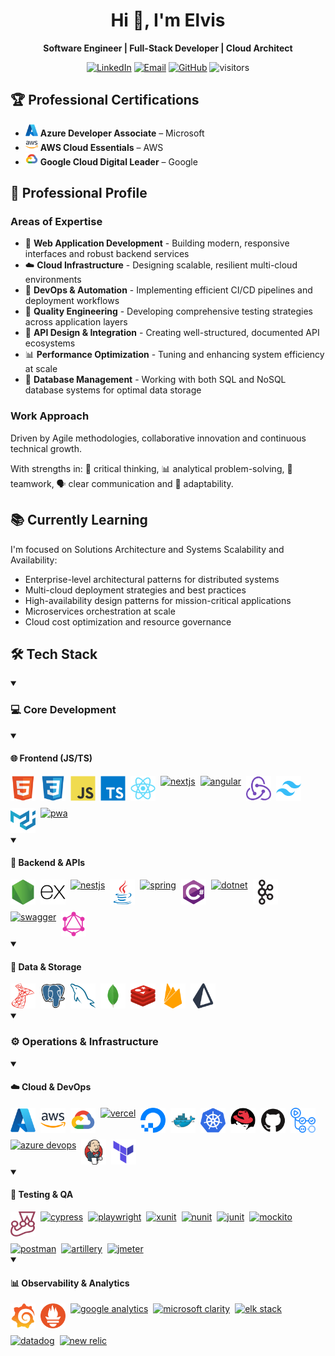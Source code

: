 <div align="center">
  <h1>Hi 👋, I'm Elvis</h1>
  <p><strong>Software Engineer | Full-Stack Developer | Cloud Architect</strong></p>
  
  <a href="https://linkedin.com/in/yourusername"><img src="https://img.shields.io/badge/-LinkedIn-0077B5?style=flat-square&logo=linkedin&logoColor=white" alt="LinkedIn"/></a>
  <a href="mailto:your.email@example.com"><img src="https://img.shields.io/badge/-Email-D14836?style=flat-square&logo=gmail&logoColor=white" alt="Email"/></a>
  <a href="https://github.com/gisioraelvis"><img src="https://img.shields.io/badge/-GitHub-181717?style=flat-square&logo=github" alt="GitHub"/></a>
  <img src="https://visitor-badge.laobi.icu/badge?page_id=gisioraelvis.gisioraelvis" alt="visitors"/>
</div>

## 🏆 Professional Certifications

- <img src="https://raw.githubusercontent.com/devicons/devicon/master/icons/azure/azure-original.svg" alt="azure" width="20" height="20"/> **Azure Developer Associate** – Microsoft
- <img src="https://raw.githubusercontent.com/devicons/devicon/master/icons/amazonwebservices/amazonwebservices-original-wordmark.svg" alt="aws" width="20" height="20"/> **AWS Cloud Essentials** – AWS
- <img src="https://raw.githubusercontent.com/devicons/devicon/master/icons/googlecloud/googlecloud-original.svg" alt="gcp" width="20" height="20"/> **Google Cloud Digital Leader** – Google

## 🔧 Professional Profile

### Areas of Expertise

- 🚀 **Web Application Development** - Building modern, responsive interfaces and robust backend services
- ☁️ **Cloud Infrastructure** - Designing scalable, resilient multi-cloud environments
- 🔄 **DevOps & Automation** - Implementing efficient CI/CD pipelines and deployment workflows
- 🧪 **Quality Engineering** - Developing comprehensive testing strategies across application layers
- 🔌 **API Design & Integration** - Creating well-structured, documented API ecosystems
- 📊 **Performance Optimization** - Tuning and enhancing system efficiency at scale
- 💾 **Database Management** - Working with both SQL and NoSQL database systems for optimal data storage

### Work Approach

Driven by Agile methodologies, collaborative innovation and continuous technical growth.

With strengths in: 🧠 critical thinking, 📊 analytical problem-solving, 👥 teamwork, 🗣️ clear communication and 🔄 adaptability.

## 📚 Currently Learning

I'm focused on Solutions Architecture and Systems Scalability and Availability:

- Enterprise-level architectural patterns for distributed systems
- Multi-cloud deployment strategies and best practices
- High-availability design patterns for mission-critical applications
- Microservices orchestration at scale
- Cloud cost optimization and resource governance

## 🛠️ Tech Stack

<details open>
  <summary><h3>💻 Core Development</h3></summary>
  
  <details open>
    <summary><h4>🌐 Frontend (JS/TS)</h4></summary>
    <div style="display:flex; flex-wrap:wrap; gap:8px">
      <!-- Web Foundations -->
      <a href="#" title="HTML5 - 90%"><img src="https://raw.githubusercontent.com/devicons/devicon/master/icons/html5/html5-original.svg" alt="html5" width="40" height="40"/></a>
      <a href="#" title="CSS3 - 85%"><img src="https://raw.githubusercontent.com/devicons/devicon/master/icons/css3/css3-original.svg" alt="css3" width="40" height="40"/></a>
      <a href="#" title="JavaScript - 90%"><img src="https://raw.githubusercontent.com/devicons/devicon/master/icons/javascript/javascript-original.svg" alt="javascript" width="40" height="40"/></a>
      <a href="#" title="TypeScript - 90%"><img src="https://raw.githubusercontent.com/devicons/devicon/master/icons/typescript/typescript-original.svg" alt="typescript" width="40" height="40"/></a>
      <a href="#" title="React - 90%"><img src="https://raw.githubusercontent.com/devicons/devicon/master/icons/react/react-original.svg" alt="react" width="40" height="40"/></a>
      <a href="#" title="Next.js - 85%"><img src="https://cdn.jsdelivr.net/gh/devicons/devicon@latest/icons/nextjs/nextjs-original.svg" alt="nextjs" width="40" height="40"/></a>
      <a href="#" title="Angular - 75%"><img src="https://cdn.jsdelivr.net/gh/devicons/devicon@latest/icons/angular/angular-original.svg" alt="angular" width="40" height="40"/></a>
      <a href="#" title="Redux - 85%"><img src="https://raw.githubusercontent.com/devicons/devicon/master/icons/redux/redux-original.svg" alt="redux" width="40" height="40"/></a>
      <a href="#" title="Tailwind CSS - 85%"><img src="https://raw.githubusercontent.com/devicons/devicon/master/icons/tailwindcss/tailwindcss-original.svg" alt="tailwindcss" width="40" height="40"/></a>
      <a href="#" title="Material UI - 80%"><img src="https://raw.githubusercontent.com/devicons/devicon/master/icons/materialui/materialui-original.svg" alt="materialui" width="40" height="40"/></a>
      <a href="#" title="PWA - 80%"><img src="https://raw.githubusercontent.com/webmaxru/progressive-web-apps-logo/master/pwalogo.svg" alt="pwa" width="40" height="40"/></a>
    </div>
  </details>
  
  <details open>
    <summary><h4>🔌 Backend & APIs</h4></summary>
    <div style="display:flex; flex-wrap:wrap; gap:8px">
      <!-- JS/TS Ecosystem (Primary) -->
      <a href="#" title="Node.js - 90%"><img src="https://raw.githubusercontent.com/devicons/devicon/master/icons/nodejs/nodejs-original.svg" alt="nodejs" width="40" height="40"/></a>
      <a href="#" title="Express.js - 90%"><img src="https://raw.githubusercontent.com/devicons/devicon/master/icons/express/express-original.svg" alt="express" width="40" height="40"/></a>
      <a href="#" title="NestJS - 85%"><img src="https://cdn.jsdelivr.net/gh/devicons/devicon@latest/icons/nestjs/nestjs-original.svg" alt="nestjs" width="40" height="40"/></a>
      <!-- Java Ecosystem (Mid-level) -->
      <a href="#" title="Java - 75%"><img src="https://raw.githubusercontent.com/devicons/devicon/master/icons/java/java-original.svg" alt="java" width="40" height="40"/></a>
      <a href="#" title="Spring Boot - 70%"><img src="https://cdn.jsdelivr.net/gh/devicons/devicon@latest/icons/spring/spring-original.svg" alt="spring" width="40" height="40"/></a>
      <!-- .NET Ecosystem (Mid-level) -->
      <a href="#" title="C# - 75%"><img src="https://raw.githubusercontent.com/devicons/devicon/master/icons/csharp/csharp-original.svg" alt="csharp" width="40" height="40"/></a>
      <a href="#" title=".NET - 75%"><img src="https://cdn.jsdelivr.net/gh/devicons/devicon@latest/icons/dotnetcore/dotnetcore-original.svg" alt="dotnet" width="40" height="40"/></a>
      <!-- Messaging -->
      <a href="#" title="Kafka - 70%"><img src="https://raw.githubusercontent.com/devicons/devicon/master/icons/apachekafka/apachekafka-original.svg" alt="kafka" width="40" height="40"/></a>
      <!-- API Documentation -->
      <a href="#" title="Swagger/OpenAPI - 85%"><img src="https://static1.smartbear.co/swagger/media/assets/swagger_fav.png" alt="swagger" width="40" height="40"/></a>
      <a href="#" title="GraphQL - 65%"><img src="https://raw.githubusercontent.com/devicons/devicon/master/icons/graphql/graphql-plain.svg" alt="graphql" width="40" height="40"/></a>
    </div>
  </details>
  
  <details open>
    <summary><h4>💾 Data & Storage</h4></summary>
    <div style="display:flex; flex-wrap:wrap; gap:8px">
      <!-- SQL -->
      <a href="#" title="Microsoft SQL Server - 80%"><img src="https://raw.githubusercontent.com/devicons/devicon/master/icons/microsoftsqlserver/microsoftsqlserver-plain.svg" alt="mssql" width="40" height="40"/></a>
      <a href="#" title="PostgreSQL - 80%"><img src="https://raw.githubusercontent.com/devicons/devicon/master/icons/postgresql/postgresql-original.svg" alt="postgresql" width="40" height="40"/></a>
      <a href="#" title="MySQL - 85%"><img src="https://raw.githubusercontent.com/devicons/devicon/master/icons/mysql/mysql-original.svg" alt="mysql" width="40" height="40"/></a>
      <!-- NoSQL -->
      <a href="#" title="MongoDB - 85%"><img src="https://raw.githubusercontent.com/devicons/devicon/master/icons/mongodb/mongodb-original.svg" alt="mongodb" width="40" height="40"/></a>
      <a href="#" title="Redis - 75%"><img src="https://raw.githubusercontent.com/devicons/devicon/master/icons/redis/redis-original.svg" alt="redis" width="40" height="40"/></a>
      <!-- Hosting & BaaS -->
      <a href="#" title="Firebase - 80%"><img src="https://raw.githubusercontent.com/devicons/devicon/master/icons/firebase/firebase-plain.svg" alt="firebase" width="40" height="40"/></a>
      <!-- ORM/Data Access -->
      <a href="#" title="Prisma - 80%"><img src="https://raw.githubusercontent.com/devicons/devicon/master/icons/prisma/prisma-original.svg" alt="prisma" width="40" height="40"/></a>
    </div>
  </details>
</details>

<details open>
  <summary><h3>⚙️ Operations & Infrastructure</h3></summary>
  
  <details open>
    <summary><h4>☁️ Cloud & DevOps</h4></summary>
    <div style="display:flex; flex-wrap:wrap; gap:8px">
      <!-- Cloud Platforms -->
      <a href="#" title="Azure - 85%"><img src="https://raw.githubusercontent.com/devicons/devicon/master/icons/azure/azure-original.svg" alt="azure" width="40" height="40"/></a>
      <a href="#" title="AWS - 80%"><img src="https://raw.githubusercontent.com/devicons/devicon/master/icons/amazonwebservices/amazonwebservices-original-wordmark.svg" alt="aws" width="40" height="40"/></a>
      <a href="#" title="GCP - 75%"><img src="https://raw.githubusercontent.com/devicons/devicon/master/icons/googlecloud/googlecloud-original.svg" alt="gcp" width="40" height="40"/></a>
      <a href="#" title="Vercel - 80%"><img src="https://cdn.worldvectorlogo.com/logos/vercel.svg" alt="vercel" width="40" height="40"/></a>
      <a href="#" title="Digital Ocean - 90%"><img src="https://raw.githubusercontent.com/devicons/devicon/master/icons/digitalocean/digitalocean-original.svg" alt="digital ocean" width="40" height="40"/></a>
      <!-- Containerization -->
      <a href="#" title="Docker - 85%"><img src="https://raw.githubusercontent.com/devicons/devicon/master/icons/docker/docker-original.svg" alt="docker" width="40" height="40"/></a>
      <a href="#" title="Kubernetes - 70%"><img src="https://raw.githubusercontent.com/devicons/devicon/master/icons/kubernetes/kubernetes-plain.svg" alt="kubernetes" width="40" height="40"/></a>
      <a href="#" title="OpenShift - 65%"><img src="https://raw.githubusercontent.com/devicons/devicon/master/icons/redhat/redhat-original.svg" alt="openshift" width="40" height="40"/></a>
      <!-- CI/CD -->
      <a href="#" title="GitHub - 90%"><img src="https://raw.githubusercontent.com/devicons/devicon/master/icons/github/github-original.svg" alt="github" width="40" height="40"/></a>
      <a href="#" title="GitHub Actions - 85%"><img src="https://raw.githubusercontent.com/devicons/devicon/master/icons/githubactions/githubactions-original.svg" alt="github actions" width="40" height="40"/></a>
      <a href="#" title="Azure DevOps - 80%"><img src="https://cdn.jsdelivr.net/gh/devicons/devicon@latest/icons/azuredevops/azuredevops-original.svg" alt="azure devops" width="40" height="40"/></a>
      <a href="#" title="Jenkins - 75%"><img src="https://raw.githubusercontent.com/devicons/devicon/master/icons/jenkins/jenkins-original.svg" alt="jenkins" width="40" height="40"/></a>
      <a href="#" title="Terraform - 75%"><img src="https://raw.githubusercontent.com/devicons/devicon/master/icons/terraform/terraform-original.svg" alt="terraform" width="40" height="40"/></a>
    </div>
  </details>
  
  <details open>
    <summary><h4>🧪 Testing & QA</h4></summary>
    <div style="display:flex; flex-wrap:wrap; gap:8px">
      <!-- JavaScript Testing (Primary) -->
      <a href="#" title="Jest - 85%"><img src="https://raw.githubusercontent.com/devicons/devicon/master/icons/jest/jest-plain.svg" alt="jest" width="40" height="40"/></a>
      <a href="#" title="Cypress - 80%"><img src="https://raw.githubusercontent.com/cypress-io/cypress-icons/master/src/logo/cypress-io-logo-round.svg" alt="cypress" width="40" height="40"/></a>
      <a href="#" title="Playwright - 80%"><img src="https://playwright.dev/img/playwright-logo.svg" alt="playwright" width="40" height="40"/></a>
      <!-- .NET Testing (Mid-level) -->
      <a href="#" title="xUnit - 75%"><img src="https://avatars.githubusercontent.com/u/2092016?s=200&v=4" alt="xunit" width="40" height="40"/></a>
      <a href="#" title="NUnit - 75%"><img src="https://www.nuget.org/profiles/nunit/avatar?imageSize=512" alt="nunit" width="40" height="40"/></a>
      <!-- Java Testing (Mid-level) -->
      <a href="#" title="JUnit - 75%"><img src="https://avatars.githubusercontent.com/u/874086?s=200&v=4" alt="junit" width="40" height="40"/></a>
      <a href="#" title="Mockito - 70%"><img src="https://raw.githubusercontent.com/mockito/mockito.github.io/master/img/logo.png" alt="mockito" width="40" height="40"/></a>
      <!-- API Testing -->
      <a href="#" title="Postman - 90%"><img src="https://www.vectorlogo.zone/logos/getpostman/getpostman-icon.svg" alt="postman" width="40" height="40"/></a>
      <!-- Performance Testing -->
      <a href="#" title="Artillery - 75%"><img src="https://avatars.githubusercontent.com/u/12608521" alt="artillery" width="40" height="40"/></a>
      <a href="#" title="JMeter - 65%"><img src="https://jmeter.apache.org/images/jmeter_square.svg" alt="jmeter" width="40" height="40"/></a>
    </div>
  </details>
  
  <details open>
    <summary><h4>📊 Observability & Analytics</h4></summary>
    <div style="display:flex; flex-wrap:wrap; gap:8px">
      <!-- Monitoring -->
      <a href="#" title="Grafana - 75%"><img src="https://raw.githubusercontent.com/devicons/devicon/master/icons/grafana/grafana-original.svg" alt="grafana" width="40" height="40"/></a>
      <a href="#" title="Prometheus - 70%"><img src="https://raw.githubusercontent.com/devicons/devicon/master/icons/prometheus/prometheus-original.svg" alt="prometheus" width="40" height="40"/></a>
      <!-- Analytics -->
      <a href="#" title="Google Analytics - 80%"><img src="https://www.vectorlogo.zone/logos/google_analytics/google_analytics-icon.svg" alt="google analytics" width="40" height="40"/></a>
      <a href="#" title="Microsoft Clarity - 75%"><img src="https://clarity.microsoft.com/static/images/clarity-icon-blue.svg" alt="microsoft clarity" width="40" height="40"/></a>
      <!-- Logging -->
      <a href="#" title="ELK Stack - 65%"><img src="https://www.vectorlogo.zone/logos/elastic/elastic-icon.svg" alt="elk stack" width="40" height="40"/></a>
      <a href="#" title="Datadog - 60%"><img src="https://imgix.datadoghq.com/img/dd_logo_70x75.png" alt="datadog" width="40" height="40"/></a>
      <!-- APM -->
      <a href="#" title="New Relic - 60%"><img src="https://newrelic.com/themes/custom/erno/assets/mediakit/new_relic_logo_vertical.svg" alt="new relic" width="40" height="40"/></a>
    </div>
  </details>
</details>
